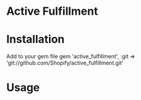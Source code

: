 # Active Fulfillment 

# Installation

Add to your gem file
    gem 'active_fulfillment', :git => 'git://github.com/Shopify/active_fulfillment.git'
    
# Usage